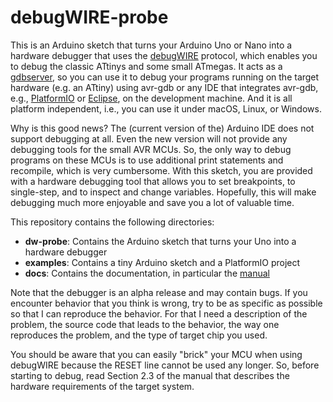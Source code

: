 # debugWIRE-probe 

This is an Arduino sketch that turns your Arduino Uno or Nano into a hardware debugger that uses the [debugWIRE](https://en.wikipedia.org/wiki/DebugWIRE) protocol, which enables you to debug the classic ATtinys and some small ATmegas. It acts as a [gdbserver](https://en.wikipedia.org/wiki/Gdbserver), so you can use it to debug your programs running on the target hardware (e.g. an ATtiny) using avr-gdb or any IDE that integrates avr-gdb, e.g., [PlatformIO](https://platformio.org/) or [Eclipse](https://www.eclipse.org/), on the development machine. And it is all platform independent, i.e., you can use it under macOS, Linux, or Windows.

Why is this good news? The (current version of the) Arduino IDE does not support debugging at all. Even the new version will not provide any debugging tools for the small AVR MCUs. So, the only way to debug programs on these MCUs is to use additional print statements and recompile, which is very cumbersome. With this sketch, you are provided with a hardware debugging tool that allows you to set breakpoints, to single-step, and to inspect and change variables. Hopefully, this will make debugging much more enjoyable and save you a lot of valuable time.

This repository contains the following directories:

* **dw-probe**: Contains the Arduino sketch that turns your Uno into a hardware debugger
* **examples**: Contains a tiny Arduino sketch and a PlatformIO project
* **docs**: Contains the documentation, in particular the [manual](docs/manual.md)

Note that the debugger is an alpha release and may contain bugs. If you encounter behavior that you think is wrong, try to be as specific as possible so that I can reproduce the behavior. For that I need a description of the problem, the source code that leads to the behavior, the way one reproduces the problem, and the type of target chip you used. 

You should be aware that you can easily "brick" your MCU when using debugWIRE because the RESET line cannot be used any longer. So, before starting to debug, read Section 2.3 of the manual that describes the hardware requirements of the target system. 